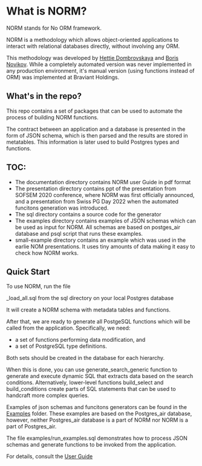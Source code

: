 # What is NORM?
 
 NORM stands for No ORM framework.
 
 NORM is a methodology which allows object-oriented applications to interact with relational databases
 directly, without involving any ORM. 
 
 This methodology was developed by [Hettie Dombrovskaya](https://github.com/hettie-d) and [Boris Novikov](https://github.com/bn1206). While a completely automated version was never implemented in any production environment, it's manual version (using functions instead of ORM) was implemented at Braviant Holdings.

## What's in the repo?

This repo contains a set of packages that can be used to automate the process of building NORM functions.

The contract between an application and a database is presented in the form of JSON schema, which is then parsed and the results are stored in metatables. This information is later used to build Postgres types and functions.


 
 ##  TOC:
 
 * The documentation directory contains NORM user Guide in pdf format
 * The presentation directory contains ppt of the  presentation from SOFSEM 2020 conference, where NORM was first officially announced, and a presentation from Swiss PG Day 2022 when the automated funcitons generation was introduced.
 * The sql directory contains a source code for the generator
 * The examples directory contains examples of JSON schemas which can be used as input for NORM. All schemas are based on postges_air database and psql script that runs these examples.
 * small-example directory contains an example which was used in the earlie NOM presentations. It uses tiny amounts of data making it easy to check how NORM works.

## Quick Start

To use NORM, run the file 

\_load\_all.sql from the sql directory on your local Postgres database

It will create a NORM schema with metadata tables and functions.

After that, we are ready to generate all PostgeSQL functions which will be called from the application. Specifically, we need:

- a set of functions performing data modification, and
- a set of PostgreSQL type definitions.

Both sets should be created in the database for each hierarchy.

When this is done, you can use generate_search_generic function to generate and execute dynamic SQL that extracts data based on the search conditions. Alternatively, lower-level functions build_select  and build_conditions create parts of SQL statements that can be used to handcraft more complex queries. 

Examples of json schemas and funcitons generators can be found in the [Examples](examples) folder. These examples are based on the Postgres_air database, however, neither Postgres_air database is a part of NORM nor NORM is a part of Postgres_air. 

The file examples/run_examples.sql demonstrates how to process JSON schemas and generate functions to be invoked from the application.

For details, consult the [User Guide](documentation/norm-ug.pdf) 

